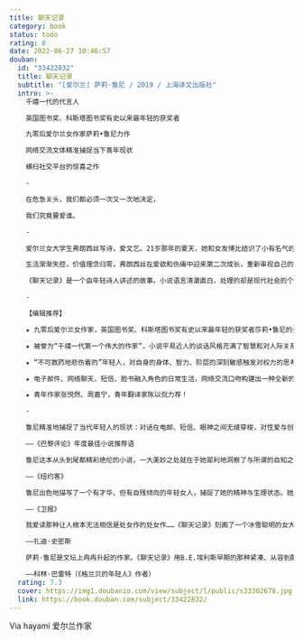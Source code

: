 ```yaml
---
title: 聊天记录
category: book
status: todo
rating: 0
date: 2022-06-27 10:46:57
douban:
  id: "33422832"
  title: 聊天记录
  subtitle: "[爱尔兰] 萨莉·鲁尼 / 2019 / 上海译文出版社"
  intro: >-
    千禧一代的代言人

    英国图书奖、科斯塔图书奖有史以来最年轻的获奖者

    九零后爱尔兰女作家萨莉•鲁尼力作

    网络交流文体精准捕捉当下青年现状

    横扫社交平台的惊喜之作

    -

    在危急关头，我们都必须一次又一次地决定，

    我们究竟要爱谁。

    -

    爱尔兰女大学生弗朗西丝写诗，爱文艺。21岁那年的夏天，她和女友博比结识了小有名气的女作家梅丽莎和她的演员丈夫尼克。在书店、花园、咖啡馆、公寓楼，弗朗西丝和她的新朋旧友谈天说地，妙语连珠之间，人与人的关系或拉近，或疏离。不知不觉，弗朗西丝与尼克开始了一段明知不会有结果的婚外恋。

    生活渐渐失控，价值理念归零，弗朗西丝在爱欲和伤痛中迎来第二次成长，重新审视自己的脆弱与偏见，拷问并习得关于友谊、爱情、婚姻、金钱、宗教、疾病等一系列问题的答案。要明白世界与自身必须先要经历生活，弗朗西丝发现，她不能总是做一个纸上谈兵的人……

    《聊天记录》是一个由年轻诗人讲述的故事。小说语言清澈直白，处理的却是现代社会的个体面对的一系列道德难题。弗朗西丝，或者说作者萨莉·鲁尼，像一个小小的哲人，勇敢地面对生活中的困惑，真诚地思考人与世界的关系。

    -

    【编辑推荐】

    ★ 九零后爱尔兰女作家，英国图书奖、科斯塔图书奖有史以来最年轻的获奖者莎莉•鲁尼的处女作。

    ★ 被誉为“千禧一代第一个伟大的作家”，小说平易近人的谈话风格充满了智慧和对人际关系中复杂动态的洞察，精准地捕捉了“后金融危机”时代年轻人的现状。

    ★ “不可救药地悲伤着的”年轻人，对自身的身体、智力、阶层的深刻敏感触发对权力的思考。

    ★ 电子邮件、网络聊天、短信、脸书融入角色的日常生活，网络交流口吻构建出一种全新的叙事文体和张力。

    ★ 青年作家张悦然、周嘉宁，青年翻译家陈以侃力荐！

    -

    鲁尼精准地捕捉了当代年轻人的现状：对话在电邮、短信、眼神之间无缝穿梭，对性爱与创作充满自信，爱慕写电邮时首字母全部小写的年长男人。她的第一人称叙述者、21岁的弗朗西丝，是一个无时无刻不在细致观察的人，然而鲁尼留出空间，让读者看到弗朗西丝忽视的一切。

    ——《巴黎评论》年度最佳小说推荐语

    鲁尼这本从头到尾都精彩绝伦的小说，一大美妙之处就在于她犀利地洞察了与所谓的自知之明常常伴生的自欺欺人。……《聊天记录》是一本别出心裁的理念之书。但它对人的观察甚至更为聪慧。

    ——《纽约客》

    鲁尼出色地描写了一个有才华、但有自残倾向的年轻女人，捕捉了她的精神与生理状态。她敏锐地意识到，表面的自由其实受制于肉眼看不见的栅栏。……鲁尼能言善辩的人物们或许没能表达脆弱的自己，她却用独有的声音替他们发声。

    ——《卫报》

    我爱读那种让人根本无法相信是处女作的处女作……《聊天记录》刻画了一个冰雪聪明的女大学生与一个年长的已婚男人恋情纠缠的微妙画像，令人手不释卷。

    ——扎迪·史密斯

    萨莉·鲁尼是文坛上冉冉升起的作家。《聊天记录》用B.E.埃利斯早期的那种紧凑、从容到酷的文风，写出一群二十一世纪的年轻人，活像塞林格笔下那种实诚、自命不凡的年轻的爱尔兰后裔。

    ——科林·巴雷特（《格兰贝的年轻人》作者）
  rating: 7.3
  cover: https://img1.doubanio.com/view/subject/l/public/s33302678.jpg
  link: https://book.douban.com/subject/33422832/
---
```


Via hayami 爱尔兰作家
